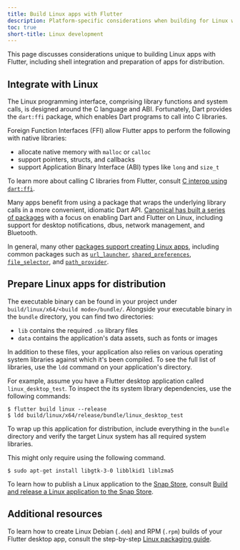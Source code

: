 ```yaml
---
title: Build Linux apps with Flutter
description: Platform-specific considerations when building for Linux with Flutter.
toc: true
short-title: Linux development
---
```


This page discusses considerations unique to building
Linux apps with Flutter, including shell integration
and preparation of apps for distribution.

## Integrate with Linux

The Linux programming interface,
comprising library functions and system calls,
is designed around the C language and ABI.
Fortunately, Dart provides the `dart:ffi` package,
which enables Dart programs to call into C libraries.

Foreign Function Interfaces (FFI) allow Flutter apps to perform the
following with native libraries:

* allocate native memory with `malloc` or `calloc`
* support pointers, structs, and callbacks
* support Application Binary Interface (ABI) types like `long` and `size_t`

To learn more about calling C libraries from Flutter,
consult [C interop using `dart:ffi`][].

Many apps benefit from using a package that wraps the underlying library
calls in a more convenient, idiomatic Dart API.
[Canonical has built a series of packages][Canonical]
with a focus on enabling Dart and Flutter on Linux,
including support for desktop notifications,
dbus, network management, and Bluetooth.

In general, many other [packages support creating Linux apps][support-linux],
including common packages such as [`url_launcher`],
[`shared_preferences`], [`file_selector`], and [`path_provider`].

[C interop using `dart:ffi`]: {{site.dart-site}}/guides/libraries/c-interop
[Canonical]: {{site.pub}}/publishers/canonical.com/packages
[support-linux]: {{site.pub}}/packages?q=platform%3Alinux
[`url_launcher`]: {{site.pub-pkg}}/url_launcher
[`shared_preferences`]: {{site.pub-pkg}}/shared_preferences
[`file_selector`]: {{site.pub-pkg}}/file_selector
[`path_provider`]: {{site.pub-pkg}}/path_provider

## Prepare Linux apps for distribution

The executable binary can be found in your project under
`build/linux/x64/<build mode>/bundle/`.
Alongside your executable binary in the `bundle` directory,
you can find two directories:

* `lib` contains the required `.so` library files
* `data` contains the application's data assets, such as fonts or images

In addition to these files, your application also relies on various
operating system libraries against which it's been compiled.
To see the full list of libraries,
use the `ldd` command on your application's directory.

For example, assume you have a Flutter desktop application
called `linux_desktop_test`.
To inspect the its system library dependencies, use the following commands:

```console
$ flutter build linux --release
$ ldd build/linux/x64/release/bundle/linux_desktop_test
```

To wrap up this application for distribution,
include everything in the `bundle` directory
and verify the target Linux system has all required system libraries.

This might only require using the following command.

```console
$ sudo apt-get install libgtk-3-0 libblkid1 liblzma5
```

To learn how to publish a Linux application to the [Snap Store],
consult [Build and release a Linux application to the Snap Store][].

## Additional resources

To learn how to create Linux Debian (`.deb`) and RPM (`.rpm`)
builds of your Flutter desktop app,
consult the step-by-step [Linux packaging guide][linux_packaging_guide].

[Snap Store]: https://snapcraft.io/store
[Build and release a Linux application to the Snap Store]: /deployment/linux
[linux_packaging_guide]: https://medium.com/@fluttergems/packaging-and-distributing-flutter-desktop-apps-the-missing-guide-part-3-linux-24ef8d30a5b4
